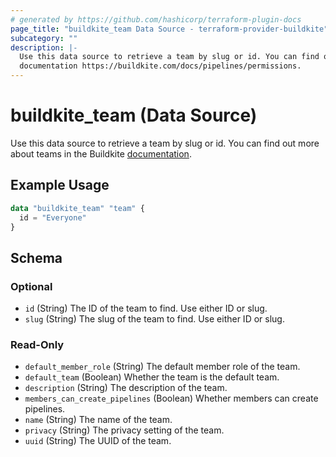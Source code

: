 ```yaml
---
# generated by https://github.com/hashicorp/terraform-plugin-docs
page_title: "buildkite_team Data Source - terraform-provider-buildkite"
subcategory: ""
description: |-
  Use this data source to retrieve a team by slug or id. You can find out more about teams in the Buildkite
  documentation https://buildkite.com/docs/pipelines/permissions.
---
```


# buildkite_team (Data Source)

Use this data source to retrieve a team by slug or id. You can find out more about teams in the Buildkite
[documentation](https://buildkite.com/docs/pipelines/permissions).

## Example Usage

```terraform
data "buildkite_team" "team" {
  id = "Everyone"
}
```

<!-- schema generated by tfplugindocs -->
## Schema

### Optional

- `id` (String) The ID of the team to find. Use either ID or slug.
- `slug` (String) The slug of the team to find. Use either ID or slug.

### Read-Only

- `default_member_role` (String) The default member role of the team.
- `default_team` (Boolean) Whether the team is the default team.
- `description` (String) The description of the team.
- `members_can_create_pipelines` (Boolean) Whether members can create pipelines.
- `name` (String) The name of the team.
- `privacy` (String) The privacy setting of the team.
- `uuid` (String) The UUID of the team.
